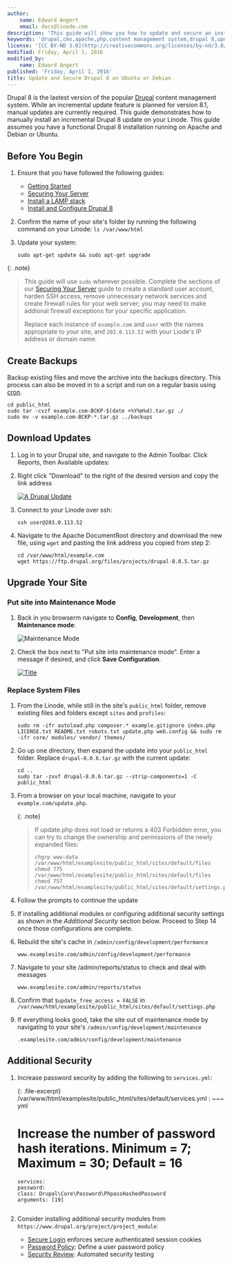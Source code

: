 ```yaml
---
author:
    name: Edward Angert
    email: docs@linode.com
description: 'This guide will show you how to update and secure an installation of Drupal 8 CMS on your Linode running Ubuntu or Debian.'
keywords: 'drupal,cms,apache,php,content management system,drupal 8,update'
license: '[CC BY-ND 3.0](http://creativecommons.org/licenses/by-nd/3.0/us/)'
modified: Friday, April 1, 2016
modified_by:
    name: Edward Angert
published: 'Friday, April 1, 2016'
title: Update and Secure Drupal 8 on Ubuntu or Debian
---
```


Drupal 8 is the lastest version of the popular [Drupal](https://www.drupal.org/) content management system. While an incremental update feature is planned for version 8.1, manual updates are currently required. This guide demonstrates how to manually install an incremental Drupal 8 update on your Linode. This guide assumes you have a functional Drupal 8 installation running on Apache and Debian or Ubuntu.

## Before You Begin

1.  Ensure that you have followed the following guides:

    -   [Getting Started](/docs/getting-started)
    -   [Securing Your Server](/docs/security/securing-your-server)
    -   [Install a LAMP stack](/docs/websites/lamp/lamp-on-ubuntu-14-04) 
    -   [Install and Configure Drupal 8](/docs/websites/cms/install-and-configure-drupal-8)

2.  Confirm the name of your site's folder by running the following command on your Linode: ``ls /var/www/html``

3.  Update your system:

        sudo apt-get update && sudo apt-get upgrade

{: .note}
>
>  This guide will use `sudo` wherever possible. Complete the sections of our [Securing Your Server](/docs/security/securing-your-server) guide to create a standard user account, harden SSH access, remove unnecessary network services and create firewall rules for your web server; you may need to make addional firewall exceptions for your specific application.
>
>Replace each instance of ``example.com`` and ``user`` with the names appropriate to your site, and `203.0.113.52` with your Liode's IP address or domain name.

## Create Backups

Backup existing files and move the archive into the backups directory. This process can also be moved in to a script and run on a regular basis using [cron](docs/tools-reference/tools/schedule-tasks-with-cron).

    cd public_html
    sudo tar -cvzf example.com-BCKP-$(date +%Y%m%d).tar.gz ./
    sudo mv -v example.com-BCKP-*.tar.gz ../backups

## Download Updates 

1.  Log in to your Drupal site, and navigate to the Admin Toolbar. Click Reports, then Available updates:

2.  Right click "Download" to the right of the desired version and copy the link address

    [![A Drupal Update](/docs/assets/drupal-updates-download-small.png)](/docs/assets/drupal-updates-download.png)

3.  Connect to your Linode over ssh:

        ssh user@203.0.113.52

4.  Navigate to the Apache DocumentRoot directory and download the new file, using `wget` and pasting the link address you copied from step 2:

        cd /var/www/html/example.com
        wget https://ftp.drupal.org/files/projects/drupal-8.0.5.tar.gz

## Upgrade Your Site

###  Put site into Maintenance Mode

1.  Back in you browserm navigate to **Config**, **Development**, then **Maintenance mode**:

    ![Maintenance Mode](/docs/assets/drupal-updates-maintenance.png)

2.  Check the box next to "Put site into maintenance mode". Enter a message if desired, and click **Save Configuration**.

    [![Title](/docs/assets/drupal-updates-maintenance2-small.png)](/docs/assets/drupal-updates-maintenance2.png)

### Replace System Files

1.  From the Linode, while still in the site's `public_html` folder, remove existing files and folders except `sites` and `profiles`:

        sudo rm -ifr autoload.php composer.* example.gitignore index.php LICENSE.txt README.txt robots.txt update.php web.config && sudo rm -ifr core/ modules/ vendor/ themes/

2.  Go up one directory, then expand the update into your `public_html` folder. Replace `drupal-8.0.6.tar.gz` with the current update:

        cd ..
        sudo tar -zxvf drupal-8.0.6.tar.gz --strip-components=1 -C public_html

3.  From a browser on your local machine, navigate to your `example.com/update.php`.

    {: .note}
    >If update.php does not load or returns a 403 Forbidden error, you can try to change the ownership and permissions of the newly expanded files:
    >
    >~~~
    >chgrp www-data /var/www/html/examplesite/public_html/sites/default/files
    >chmod 775 /var/www/html/examplesite/public_html/sites/default/files
    >chmod 757 /var/www/html/examplesite/public_html/sites/default/settings.php
    >~~~

4.  Follow the prompts to continue the update

5.  If installing additional modules or configuring additional security settings as shown in the *Additional Security* section below. Proceed to Step 14 once those configurations are complete.

6.  Rebuild the site's cache in ``/admin/config/development/performance``

        www.examplesite.com/admin/config/development/performance

7.  Navigate to your site /admin/reports/status to check and deal with messages

        www.examplesite.com/admin/reports/status

8.  Confirm that ``$update_free_access = FALSE`` in ``/var/www/html/examplesite/public_html/sites/default/settings.php``

9.  If everything looks good, take the site out of maintenance mode by navigating to your site's ``/admin/config/development/maintenance``

        .examplesite.com/admin/config/development/maintenance

## Additional Security 

1.  Increase password security by adding the following to `services.yml`:

    {: .file-excerpt}
    /var/www/html/examplesite/public_html/sites/default/services.yml
    : ~~~ yml
      # Increase the number of password hash iterations. Minimum = 7; Maximum = 30; Default = 16
        services:
        password:
        class: Drupal\Core\Password\PhpassHashedPassword
        arguments: [19]
      ~~~

2. Consider installing additional security modules from ``https://www.drupal.org/project/project_module``:
    * [Secure Login](https://www.drupal.org/project/securelogin) enforces secure authenticated session cookies
    * [Password Policy](https://www.drupal.org/project/password_policy): Define a user password policy
    * [Security Review](https://www.drupal.org/project/security_review): Automated security testing
